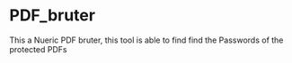 # PDF_bruter
This a Nueric PDF bruter, this tool is able to find find the Passwords of the protected PDFs
